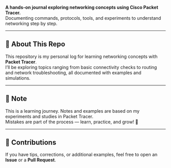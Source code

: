 **A hands-on journal exploring networking concepts using Cisco Packet Tracer.**  
Documenting commands, protocols, tools, and experiments to understand networking step by step.

---

## 🌟 About This Repo
This repository is my personal log for learning networking concepts with **Packet Tracer**.  
I’ll be exploring topics ranging from basic connectivity checks to routing and network troubleshooting, all documented with examples and simulations.

---

## 📌 Note
This is a learning journey. Notes and examples are based on my experiments and studies in Packet Tracer.  
Mistakes are part of the process — learn, practice, and grow! 🌱

---

## 🤝 Contributions
If you have tips, corrections, or additional examples, feel free to open an **Issue** or a **Pull Request**.
